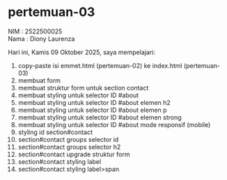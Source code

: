 # pertemuan-03

NIM : 2522500025<br>
Nama : Diony Laurenza<br>

Hari ini, Kamis 09 Oktober 2025, saya mempelajari:
<ol>
  <li>copy-paste isi emmet.html (pertemuan-02) ke index.html (pertemuan-03)</li>
  <li>membuat form</li>
  <li>membuat struktur form untuk section contact</li>
  <li>membuat styling untuk selector ID #about</li>
  <li>membuat styling untuk selector ID #about elemen h2</li>
  <li>membuat styling untuk selector ID #about elemen p</li>
  <li>membuat styling untuk selector ID #about elemen strong</li>
  <li>membuat styling untuk selector ID #about mode responsif (mobile)</li>
  <li>styling id section#contact</li>
  <li>section#contact groups selector id</li>
  <li>section#contact groups selector h2</li>
  <li>section#contact upgrade struktur form</li>
  <li>section#contact styling label</li>
  <li>section#contact styling label>span</li
</ol>